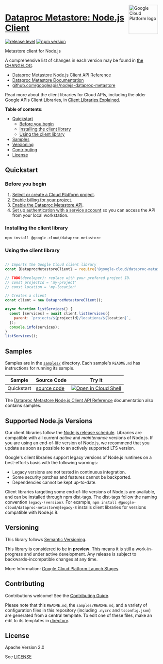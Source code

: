 [//]: # "This README.md file is auto-generated, all changes to this file will be lost."
[//]: # "To regenerate it, use `python -m synthtool`."
<img src="https://avatars2.githubusercontent.com/u/2810941?v=3&s=96" alt="Google Cloud Platform logo" title="Google Cloud Platform" align="right" height="96" width="96"/>

# [Dataproc Metastore: Node.js Client](https://github.com/googleapis/nodejs-dataproc-metastore)

[![release level](https://img.shields.io/badge/release%20level-preview-yellow.svg?style=flat)](https://cloud.google.com/terms/launch-stages)
[![npm version](https://img.shields.io/npm/v/@google-cloud/dataproc-metastore.svg)](https://www.npmjs.org/package/@google-cloud/dataproc-metastore)




Metastore client for Node.js


A comprehensive list of changes in each version may be found in
[the CHANGELOG](https://github.com/googleapis/nodejs-dataproc-metastore/blob/main/CHANGELOG.md).

* [Dataproc Metastore Node.js Client API Reference][client-docs]
* [Dataproc Metastore Documentation][product-docs]
* [github.com/googleapis/nodejs-dataproc-metastore](https://github.com/googleapis/nodejs-dataproc-metastore)

Read more about the client libraries for Cloud APIs, including the older
Google APIs Client Libraries, in [Client Libraries Explained][explained].

[explained]: https://cloud.google.com/apis/docs/client-libraries-explained

**Table of contents:**


* [Quickstart](#quickstart)
  * [Before you begin](#before-you-begin)
  * [Installing the client library](#installing-the-client-library)
  * [Using the client library](#using-the-client-library)
* [Samples](#samples)
* [Versioning](#versioning)
* [Contributing](#contributing)
* [License](#license)

## Quickstart

### Before you begin

1.  [Select or create a Cloud Platform project][projects].
1.  [Enable billing for your project][billing].
1.  [Enable the Dataproc Metastore API][enable_api].
1.  [Set up authentication with a service account][auth] so you can access the
    API from your local workstation.

### Installing the client library

```bash
npm install @google-cloud/dataproc-metastore
```


### Using the client library

```javascript

// Imports the Google Cloud client library
const {DataprocMetastoreClient} = require('@google-cloud/dataproc-metastore');

// TODO(developer): replace with your prefered project ID.
// const projectId = 'my-project'
// const location = 'my-location'

// Creates a client
const client = new DataprocMetastoreClient();

async function listServices() {
  const [services] = await client.listServices({
    parent: `projects/${projectId}/locations/${location}`,
  });
  console.info(services);
}
listServices();

```



## Samples

Samples are in the [`samples/`](https://github.com/googleapis/nodejs-dataproc-metastore/tree/main/samples) directory. Each sample's `README.md` has instructions for running its sample.

| Sample                      | Source Code                       | Try it |
| --------------------------- | --------------------------------- | ------ |
| Quickstart | [source code](https://github.com/googleapis/nodejs-dataproc-metastore/blob/main/samples/quickstart.js) | [![Open in Cloud Shell][shell_img]](https://console.cloud.google.com/cloudshell/open?git_repo=https://github.com/googleapis/nodejs-dataproc-metastore&page=editor&open_in_editor=samples/quickstart.js,samples/README.md) |



The [Dataproc Metastore Node.js Client API Reference][client-docs] documentation
also contains samples.

## Supported Node.js Versions

Our client libraries follow the [Node.js release schedule](https://nodejs.org/en/about/releases/).
Libraries are compatible with all current _active_ and _maintenance_ versions of
Node.js.
If you are using an end-of-life version of Node.js, we recommend that you update
as soon as possible to an actively supported LTS version.

Google's client libraries support legacy versions of Node.js runtimes on a
best-efforts basis with the following warnings:

* Legacy versions are not tested in continuous integration.
* Some security patches and features cannot be backported.
* Dependencies cannot be kept up-to-date.

Client libraries targeting some end-of-life versions of Node.js are available, and
can be installed through npm [dist-tags](https://docs.npmjs.com/cli/dist-tag).
The dist-tags follow the naming convention `legacy-(version)`.
For example, `npm install @google-cloud/dataproc-metastore@legacy-8` installs client libraries
for versions compatible with Node.js 8.

## Versioning

This library follows [Semantic Versioning](http://semver.org/).







This library is considered to be in **preview**. This means it is still a
work-in-progress and under active development. Any release is subject to
backwards-incompatible changes at any time.


More Information: [Google Cloud Platform Launch Stages][launch_stages]

[launch_stages]: https://cloud.google.com/terms/launch-stages

## Contributing

Contributions welcome! See the [Contributing Guide](https://github.com/googleapis/nodejs-dataproc-metastore/blob/main/CONTRIBUTING.md).

Please note that this `README.md`, the `samples/README.md`,
and a variety of configuration files in this repository (including `.nycrc` and `tsconfig.json`)
are generated from a central template. To edit one of these files, make an edit
to its templates in
[directory](https://github.com/googleapis/synthtool).

## License

Apache Version 2.0

See [LICENSE](https://github.com/googleapis/nodejs-dataproc-metastore/blob/main/LICENSE)

[client-docs]: https://cloud.google.com/nodejs/docs/reference/dataproc-metastore/latest
[product-docs]: https://cloud.google.com/dataproc-metastore/
[shell_img]: https://gstatic.com/cloudssh/images/open-btn.png
[projects]: https://console.cloud.google.com/project
[billing]: https://support.google.com/cloud/answer/6293499#enable-billing
[enable_api]: https://console.cloud.google.com/flows/enableapi?apiid=metastore.googleapis.com
[auth]: https://cloud.google.com/docs/authentication/getting-started
